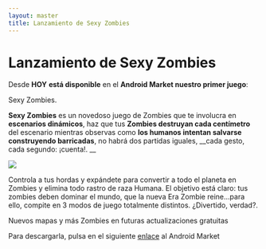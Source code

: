 ```yaml
---
layout: master
title: Lanzamiento de Sexy Zombies
---
```



# Lanzamiento de Sexy Zombies 

Desde __HOY__ __está disponible__ en el __Android Market nuestro primer juego__:

Sexy Zombies.

__Sexy Zombies__ es un novedoso juego de Zombies que te involucra en __escenarios dinámicos__, haz que tus __Zombies destruyan cada centímetro__ del escenario mientras observas como __los humanos intentan salvarse construyendo barricadas__, no habrá dos partidas iguales, __cada gesto, cada segundo: ¡cuenta!. __

<img src='http://mandragoracodestudio.com/web/images/stories/zombie1.jpg' />

Controla a tus hordas y expándete para convertir a todo el planeta en Zombies y elimina todo rastro de raza Humana. El objetivo está claro: tus zombies deben dominar el mundo, que la nueva Era Zombie reine...para ello, compite en 3 modos de juego totalmente distintos.  ¿Divertido, verdad?.

Nuevos mapas y más Zombies en futuras actualizaciones gratuitas

Para descargarla, pulsa en el siguiente <a href='https://market.android.com/details?id=sexy.mandra.zombies'>enlace</a> al Android Market




       





